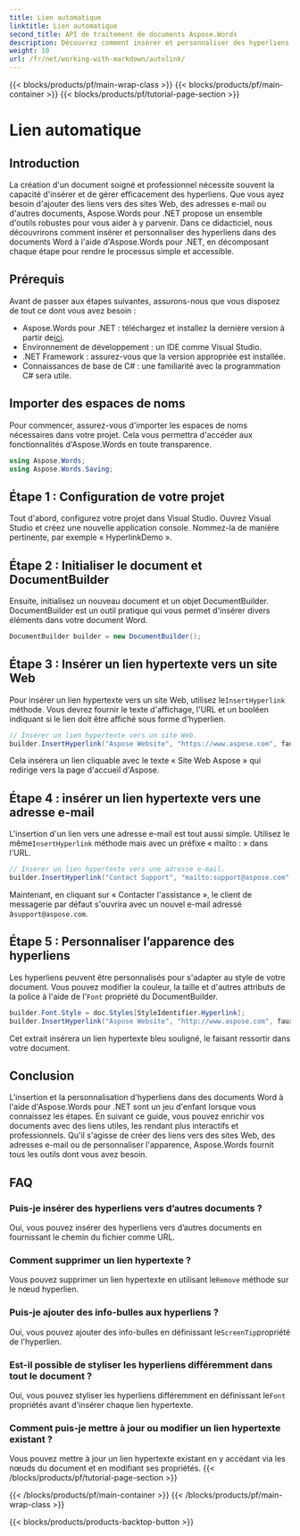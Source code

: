 ```yaml
---
title: Lien automatique
linktitle: Lien automatique
second_title: API de traitement de documents Aspose.Words
description: Découvrez comment insérer et personnaliser des hyperliens dans des documents Word à l'aide d'Aspose.Words pour .NET grâce à ce guide détaillé. Améliorez vos documents sans effort.
weight: 10
url: /fr/net/working-with-markdown/autolink/
---
```


{{< blocks/products/pf/main-wrap-class >}}
{{< blocks/products/pf/main-container >}}
{{< blocks/products/pf/tutorial-page-section >}}

# Lien automatique

## Introduction

La création d'un document soigné et professionnel nécessite souvent la capacité d'insérer et de gérer efficacement des hyperliens. Que vous ayez besoin d'ajouter des liens vers des sites Web, des adresses e-mail ou d'autres documents, Aspose.Words pour .NET propose un ensemble d'outils robustes pour vous aider à y parvenir. Dans ce didacticiel, nous découvrirons comment insérer et personnaliser des hyperliens dans des documents Word à l'aide d'Aspose.Words pour .NET, en décomposant chaque étape pour rendre le processus simple et accessible.

## Prérequis

Avant de passer aux étapes suivantes, assurons-nous que vous disposez de tout ce dont vous avez besoin :

-  Aspose.Words pour .NET : téléchargez et installez la dernière version à partir de[ici](https://releases.aspose.com/words/net/).
- Environnement de développement : un IDE comme Visual Studio.
- .NET Framework : assurez-vous que la version appropriée est installée.
- Connaissances de base de C# : une familiarité avec la programmation C# sera utile.

## Importer des espaces de noms

Pour commencer, assurez-vous d'importer les espaces de noms nécessaires dans votre projet. Cela vous permettra d'accéder aux fonctionnalités d'Aspose.Words en toute transparence.

```csharp
using Aspose.Words;
using Aspose.Words.Saving;
```

## Étape 1 : Configuration de votre projet

Tout d'abord, configurez votre projet dans Visual Studio. Ouvrez Visual Studio et créez une nouvelle application console. Nommez-la de manière pertinente, par exemple « HyperlinkDemo ».

## Étape 2 : Initialiser le document et DocumentBuilder

Ensuite, initialisez un nouveau document et un objet DocumentBuilder. DocumentBuilder est un outil pratique qui vous permet d'insérer divers éléments dans votre document Word.

```csharp
DocumentBuilder builder = new DocumentBuilder();
```

## Étape 3 : Insérer un lien hypertexte vers un site Web

 Pour insérer un lien hypertexte vers un site Web, utilisez le`InsertHyperlink` méthode. Vous devrez fournir le texte d'affichage, l'URL et un booléen indiquant si le lien doit être affiché sous forme d'hyperlien.

```csharp
// Insérer un lien hypertexte vers un site Web.
builder.InsertHyperlink("Aspose Website", "https://www.aspose.com", faux);
```

Cela insérera un lien cliquable avec le texte « Site Web Aspose » qui redirige vers la page d'accueil d'Aspose.

## Étape 4 : insérer un lien hypertexte vers une adresse e-mail

 L'insertion d'un lien vers une adresse e-mail est tout aussi simple. Utilisez le même`InsertHyperlink` méthode mais avec un préfixe « mailto : » dans l'URL.

```csharp
// Insérer un lien hypertexte vers une adresse e-mail.
builder.InsertHyperlink("Contact Support", "mailto:support@aspose.com", false);
```

 Maintenant, en cliquant sur « Contacter l'assistance », le client de messagerie par défaut s'ouvrira avec un nouvel e-mail adressé à`support@aspose.com`.

## Étape 5 : Personnaliser l’apparence des hyperliens

Les hyperliens peuvent être personnalisés pour s'adapter au style de votre document. Vous pouvez modifier la couleur, la taille et d'autres attributs de la police à l'aide de l'`Font` propriété du DocumentBuilder.

```csharp
builder.Font.Style = doc.Styles[StyleIdentifier.Hyperlink];
builder.InsertHyperlink("Aspose Website", "http://www.aspose.com", faux);
```

Cet extrait insérera un lien hypertexte bleu souligné, le faisant ressortir dans votre document.

## Conclusion

L'insertion et la personnalisation d'hyperliens dans des documents Word à l'aide d'Aspose.Words pour .NET sont un jeu d'enfant lorsque vous connaissez les étapes. En suivant ce guide, vous pouvez enrichir vos documents avec des liens utiles, les rendant plus interactifs et professionnels. Qu'il s'agisse de créer des liens vers des sites Web, des adresses e-mail ou de personnaliser l'apparence, Aspose.Words fournit tous les outils dont vous avez besoin.

## FAQ

### Puis-je insérer des hyperliens vers d’autres documents ?
Oui, vous pouvez insérer des hyperliens vers d’autres documents en fournissant le chemin du fichier comme URL.

### Comment supprimer un lien hypertexte ?
 Vous pouvez supprimer un lien hypertexte en utilisant le`Remove` méthode sur le nœud hyperlien.

### Puis-je ajouter des info-bulles aux hyperliens ?
 Oui, vous pouvez ajouter des info-bulles en définissant le`ScreenTip`propriété de l'hyperlien.

### Est-il possible de styliser les hyperliens différemment dans tout le document ?
 Oui, vous pouvez styliser les hyperliens différemment en définissant le`Font` propriétés avant d'insérer chaque lien hypertexte.

### Comment puis-je mettre à jour ou modifier un lien hypertexte existant ?
Vous pouvez mettre à jour un lien hypertexte existant en y accédant via les nœuds du document et en modifiant ses propriétés.
{{< /blocks/products/pf/tutorial-page-section >}}

{{< /blocks/products/pf/main-container >}}
{{< /blocks/products/pf/main-wrap-class >}}

{{< blocks/products/products-backtop-button >}}
